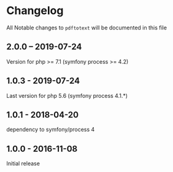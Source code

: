 # Changelog

All Notable changes to `pdftotext` will be documented in this file

## 2.0.0 – 2019-07-24
Version for php >= 7.1 (symfony process >= 4.2)

## 1.0.3 - 2019-07-24
Last version for php 5.6 (symfony process 4.1.*)

## 1.0.1 - 2018-04-20

dependency to symfony/process 4

## 1.0.0 - 2016-11-08

Initial release
